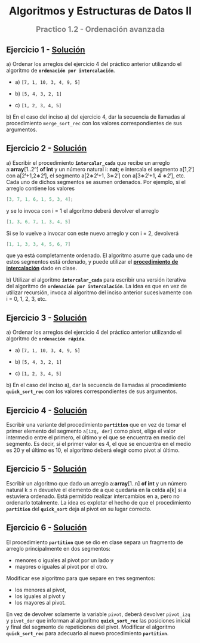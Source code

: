<h1 align="center" style="font-weight:bold;">Algoritmos y Estructuras de Datos II</h1>
<p align="center" style="color:gray; font-size: 20px; font-weight:bold;">Practico 1.2 - Ordenación avanzada</p>

## Ejercicio 1 - [Solución](ej01.md)
a) Ordenar los arreglos del ejercicio 4 del práctico anterior utilizando el algoritmo de **`ordenación por intercalación`**.

- a) `[7, 1, 10, 3, 4, 9, 5]`

- b) `[5, 4, 3, 2, 1]`

- c) `[1, 2, 3, 4, 5]`


b) En el caso del inciso a) del ejercicio 4, dar la secuencia de llamadas al procedimiento `merge_sort_rec`
con los valores correspondientes de sus argumentos.


## Ejercicio 2 - [Solución](ej02.md)
a) Escribir el procedimiento **`intercalar_cada`** que recibe un arreglo a:**array**[1..2ⁿ] **of int** y un número natural i: **nat**; e intercala el segmento a[1,2ⁱ] con a[2ⁱ+1,2∗2ⁱ], el segmento a[2∗2ⁱ+1, 3∗2ⁱ] con a[3∗2ⁱ+1, 4 ∗2ⁱ], etc. Cada uno de dichos segmentos se asumen ordenados. Por ejemplo, si el arreglo contiene los valores
```c
[3, 7, 1, 6, 1, 5, 3, 4];
```
y se lo invoca con i = 1 el algoritmo deberá devolver el arreglo
```c
[1, 3, 6, 7, 1, 3, 4, 5]
```

Si se lo vuelve a invocar
con este nuevo arreglo y con i = 2, devolverá 
```c
[1, 1, 3, 3, 4, 5, 6, 7]
```
que ya está completamente ordenado. El algoritmo asume que cada uno de estos segmentos está ordenado, y puede utilizar el **[procedimiento de intercalación](https://famaf.aulavirtual.unc.edu.ar/pluginfile.php/5592/course/section/693/02.ordenacion.avanzada.pdf)** dado en clase.

b) Utilizar el algoritmo **`intercalar_cada`** para escribir una versión iterativa del algoritmo de **`ordenación por intercalación`**. La idea es que en vez de utilizar recursión, invoca al algoritmo del inciso anterior sucesivamente con i = 0, 1, 2, 3, etc.



## Ejercicio 3 - [Solución](ej03.md)
a) Ordenar los arreglos del ejercicio 4 del práctico anterior utilizando el algoritmo de **`ordenación rápida`**.

- a) `[7, 1, 10, 3, 4, 9, 5]`

- b) `[5, 4, 3, 2, 1]`

- c) `[1, 2, 3, 4, 5]`

b) En el caso del inciso a), dar la secuencia de llamadas al procedimiento **`quick_sort_rec`** con los valores correspondientes de sus argumentos.



## Ejercicio 4 - [Solución](ej04.md)
Escribir una variante del procedimiento **`partition`** que en vez de tomar el primer elemento del segmento `a[izq, der]` como pivot, elige el valor intermedio entre el primero, el último y el que se encuentra en medio del segmento. Es decir, si el primer valor es 4, el que se encuentra en el medio es 20 y el último
es 10, el algoritmo deberá elegir como pivot al último.



## Ejercicio 5 - [Solución](ej05.md)
Escribir un algoritmo que dado un arreglo a:**array**[1..n] **of int** y un número natural k ≤ n devuelve el elemento de a que quedaría en la celda a[k] si a estuviera ordenado. Está permitido realizar intercambios en a, pero no ordenarlo totalmente. La idea es explotar el hecho de que el procedimiento **`partition`** del **`quick_sort`** deja al pivot en su lugar correcto.



## Ejercicio 6 - [Solución](ej06.md)
El procedimiento **`partition`** que se dio en clase separa un fragmento de arreglo principalmente en dos segmentos: 
- menores o iguales al pivot por un lado y
- mayores o iguales al pivot por el otro.
  
Modificar ese algoritmo para que separe en tres segmentos:
- los menores al pivot,
- los iguales al pivot y
- los mayores al pivot.

En vez de devolver solamente la variable `pivot`, deberá devolver `pivot_izq` y `pivot_der` que informan al algoritmo **`quick_sort_rec`** las posiciones inicial y final del segmento de repeticiones del pivot. Modificar el algoritmo **`quick_sort_rec`** para adecuarlo al nuevo procedimiento **`partition`**.